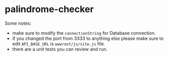 # palindrome-checker

Some notes:

- make sure to modify the `connectionString` for Database connection.
- if you changed the port from 3333 to anything else please make sure to edit `API_BASE_URL` is `wwwroot/js/site.js` file.
- there are a unit tests you can review and run.
